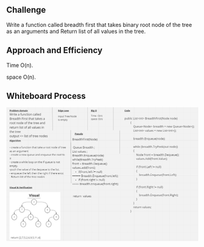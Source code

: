 ## Challenge
Write a function called breadth first that takes binary root node of the tree as an arguments and Return list of all values in the tree.

## Approach and Efficiency
Time O(n).

space O(n).

## Whiteboard Process
![image](../images/BreadthFirst.png)
